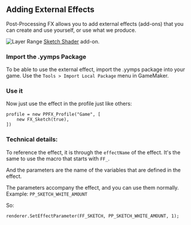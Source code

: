 
## Adding External Effects <!-- {docsify-ignore} -->

Post-Processing FX allows you to add external effects (add-ons) that you can create and use yourself, or use what we produce.

![Layer Range](./images/ExternalEffect_Sketch.png)
<a href="https://foxyofjungle.itch.io/sketch-cartoon-shader" target="_blank">Sketch Shader</a> add-on.

### Import the .yymps Package

To be able to use the external effect, import the .yymps package into your game. Use the `Tools > Import Local Package` menu in GameMaker.


### Use it

Now just use the effect in the profile just like others:
```gml
profile = new PPFX_Profile("Game", [
    new FX_Sketch(true),
])
```


### Technical details:

To reference the effect, it is through the `effectName` of the effect. It's the same to use the macro that starts with `FF_`.  

And the parameters are the name of the variables that are defined in the effect.  

The parameters accompany the effect, and you can use them normally. Example: `PP_SKETCH_WHITE_AMOUNT`  

So:

```gml
renderer.SetEffectParameter(FF_SKETCH, PP_SKETCH_WHITE_AMOUNT, 1);
```
